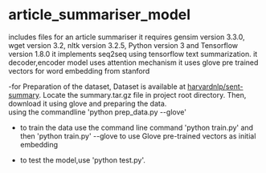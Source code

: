 # article_summariser_model
includes files for an article summariser
it requires gensim version 3.3.0, wget version 3.2, nltk version 3.2.5, Python version 3 and Tensorflow version 1.8.0
it  implements seq2seq using tensorflow text summarization. it decoder,encoder model uses attention mechanism 
it uses glove pre trained vectors for word embedding from stanford 
 
 -for Preparation of the  dataset, Dataset is available at [harvardnlp/sent-summary](https://github.com/harvardnlp/sent-summary). 
  Locate the summary.tar.gz file in project root directory. Then, download it using glove and preparing the data.  
  using the commandline 'python prep_data.py --glove'

- to train the data use the command line command 'python train.py' and  then 'python train.py' --glove to use Glove pre-trained vectors as initial embedding

- to test the model,use 'python test.py'.
